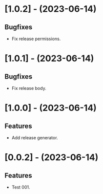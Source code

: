 
[//]: # (s-1.0.2)

# [1.0.2] - (2023-06-14)

## Bugfixes
* Fix release permissions.

[//]: # (e-1.0.2)


[//]: # (s-1.0.1)

# [1.0.1] - (2023-06-14)

## Bugfixes
* Fix release body.

[//]: # (e-1.0.1)


[//]: # (s-1.0.0)

# [1.0.0] - (2023-06-14)

## Features
* Add release generator.

[//]: # (e-1.0.0)


[//]: # (s-0.0.2)

# [0.0.2] - (2023-06-14)

## Features
* Test 001.

[//]: # (e-0.0.2)

